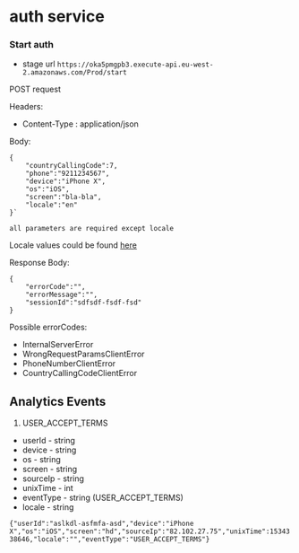 # auth service

### Start auth

* stage url ``https://oka5pmgpb3.execute-api.eu-west-2.amazonaws.com/Prod/start``

POST request

Headers:

* Content-Type : application/json

Body:

    {
        "countryCallingCode":7,
        "phone":"9211234567",
        "device":"iPhone X",
        "os":"iOS",
        "screen":"bla-bla",
        "locale":"en"
    }`
    
    all parameters are required except locale
    
 Locale values could be found [here](https://www.twilio.com/docs/verify/supported-languages)
    
 Response Body:
 
    {
        "errorCode":"",
        "errorMessage":"",
        "sessionId":"sdfsdf-fsdf-fsd"
    }
    
Possible errorCodes:

* InternalServerError
* WrongRequestParamsClientError
* PhoneNumberClientError
* CountryCallingCodeClientError


## Analytics Events

1. USER_ACCEPT_TERMS

* userId - string
* device - string
* os - string
* screen - string
* sourceIp - string
* unixTime - int
* eventType - string (USER_ACCEPT_TERMS)
* locale - string

`{"userId":"aslkdl-asfmfa-asd","device":"iPhone X","os":"iOS","screen":"hd","sourceIp":"82.102.27.75","unixTime":1534338646,"locale":"","eventType":"USER_ACCEPT_TERMS"}`
